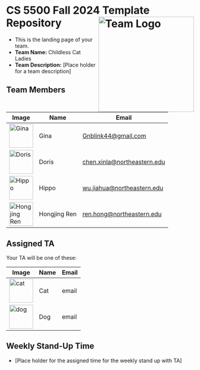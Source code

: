 # CS 5500 Fall 2024 Template Repository <img src="https://github.com/user-attachments/assets/5ea52a39-8b0a-4d68-a361-a92323f864eb" alt="Team Logo" height="256" width="256" align="right">


- This is the landing page of your team.
- **Team Name:** Childless Cat Ladies
- **Team Description:** [Place holder for a team description]


## Team Members
| Image | Name | Email |
|-------|------|-------|
| <img src="https://github.com/user-attachments/assets/cff76bdd-50dd-4c3e-ac3d-9bc84244c499" alt="Gina" height="64" width="64"> | Gina | Gnblink44@gmail.com |
| <img src="Resources/dog.png" alt="Doris" height="64" width="64"> | Doris | chen.xinla@northeastern.edu |
| <img src="Resources/hippo.png" alt="Hippo" height="64" width="64"> | Hippo | wu.jiahua@northeastern.edu |
| <img src="Resources/shark.png" alt="Hongjing Ren" height="64" width="64"> | Hongjing Ren | ren.hong@northeastern.edu |



## Assigned TA
Your TA will be one of these:

| Image | Name | Email |
|-------|------|-------|
| <img src="Resources/cat.png" alt="cat" height="64" width="64"> | Cat | email |
| <img src="Resources/dog.png" alt="dog" height="64" width="64"> | Dog| email |


## Weekly Stand-Up Time
- [Place holder for the assigned time for the weekly stand up with TA]

